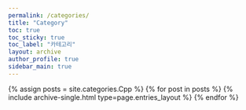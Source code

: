 ```yaml
---
permalink: /categories/
title: "Category"
toc: true
toc_sticky: true
toc_label: "카테고리"
layout: archive
author_profile: true
sidebar_main: true
---
```


{% assign posts = site.categories.Cpp %}
{% for post in posts %} {% include archive-single.html type=page.entries_layout %} {% endfor %}

